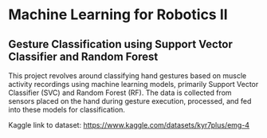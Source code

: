 Machine Learning for Robotics II
===================================================
Gesture Classification using Support Vector Classifier and Random Forest
---------------------------------------------------
This project revolves around classifying hand gestures based on muscle activity recordings using machine learning models, primarily Support Vector Classifier (SVC) and Random Forest (RF). The data is collected from sensors placed on the hand during gesture execution, processed, and fed into these models for classification.

Kaggle link to dataset: https://www.kaggle.com/datasets/kyr7plus/emg-4
